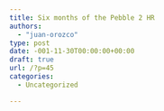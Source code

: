 ```yaml
---
title: Six months of the Pebble 2 HR
authors: 
  - "juan-orozco"
type: post
date: -001-11-30T00:00:00+00:00
draft: true
url: /?p=45
categories:
  - Uncategorized

---
```

<div class="kg-card-markdown">
</div>